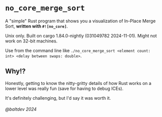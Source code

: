 # `no_core_merge_sort`

A "simple" Rust program that shows you a visualization of In-Place Merge Sort,
**written with `#![no_core]`**.

Unix only. Built on cargo 1.84.0-nightly (031049782 2024-11-01). Might not work on 32-bit machines.

Use from the command line like `./no_core_merge_sort <element count: int> <delay between swaps: double>`.

## Why!?

Honestly, getting to know the nitty-gritty details of how Rust works on a lower level
was really fun (save for having to debug ICEs).

It's definitely challenging, but I'd say it was worth it.



###### _@baltdev 2024_

